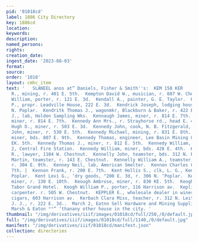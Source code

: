 ```yaml
---
pid: '01018cd'
label: 1886 City Directory
key: 1886cd
location: 
keywords: 
description: 
named_persons: 
rights: 
creation_date: 
ingest_date: '2023-08-03'
format: 
source: 
order: '1018'
layout: cmhc_item
text: '   SLANEEL anos at” Daniels, Fisher & Smith''s:  KEM 158 KER     Kemper I.
  R., mining, r. 401 E. 5th.  Kempton David W., musician, r. 607 W. Chestnut.  Kempton
  William, porter, r. 121 E. 3d.  Kendall A., painter, G. E. Taylor.  Kendrick Edward
  P., propr. Leadville House, 222 E. 3d.  Kendrick Joseph, lodging house, r. 1303
  N. Poplar.  Kendritk Thomas J., wagonmkr, Blackburn & Baker, r. 422 EK. 6th.  Kenik
  J., lab, Holden Sampling Wks.  Kennaugh James, miner, r. 814 E. 7th.  Kennaugh John,
  miner, r. 814 E. 7th.  Kennedy Ann Mrs., r. Strayhorse rd., head E. 4th.  Kennedy
  Hugh D., miner, r. 503 E. 3d.  Kennedy John, cook, N. B. Fitzgerald, r. 148 W. Chestnut.  Kennedy
  John, miner, r. 530 E. 5th.  Kennedy Michael, mining, r. 831 E. 8th.  Kennedy Samuel,
  miner, bds. 807 E. 9th.  Kennedy Thomas, engineer, Lee Basin Mining Co.; r. 530
  EK. 5th.  Kennedy Thomas J., miner, r. 812 E. 5th.  Kennedy William, pipeman, Hose
  2, Central Fire Station.  Kennedy William, miner, bds. 428 E. 4th.  Kennedy William
  R., lawyer, 1104 W. Chestnut.  Kennelly John, teamster, bds. 312 N. Poplar.  Kennelly
  Martin, teamster, r. 143 E. Chestnut.  Kennelly William A., teamster, Howie Bros.,
  r. 304 E. 9th.  Kenney Neil, lab, American Smelter.  Kennon Charles C., r. 200 E.
  7th. |  Kennon Frank, r. 200 E. 7th.  Kent Hollis S., clk, L. G., Kent, r. 306 N.
  Poplar.  Kent Levi G., ‘dry goods, "200 E. 3d, r. 306 N. ‘Poplar.  Kenton Harvey,
  miner, r. 130 E. 10th.  Keough Ambrose, miner, r. 830 KE. 5th.  Keogh Thomas, waiter,
  Tabor Grand Hotel.  Keogh William P., porter, 116 Harrison av.  Keplinger Luther,
  carpenter. r. 505 W. Chestnut.  KEPPLER E., wholesale dealer in wines, liquors and
  cigars, 603 Harrison av.  Kerbach Clara Miss, teacher, r. 312 N. Leiter av.  Kerevien
  J. J., r. 222 E. 3d..  March 2, Eatnn Sell Hardware and Mining Supplies cheaper
  Marsh & Eaton °°” ‘thanany other house in the city. '
thumbnail: "/img/derivatives/iiif/images/01018cd/full/250,/0/default.jpg"
full: "/img/derivatives/iiif/images/01018cd/full/1140,/0/default.jpg"
manifest: "/img/derivatives/iiif/01018cd/manifest.json"
collection: directories
---
```

